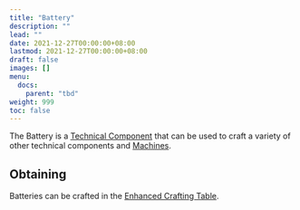 ```yaml
---
title: "Battery"
description: ""
lead: ""
date: 2021-12-27T00:00:00+08:00
lastmod: 2021-12-27T00:00:00+08:00
draft: false
images: []
menu: 
  docs:
    parent: "tbd"
weight: 999
toc: false
---
```


The Battery is a [Technical Component](/docs/slimefun/technical-components) that can be used to craft a variety of other technical components and [Machines](/docs/slimefun/electric-machines).

## Obtaining

Batteries can be crafted in the [Enhanced Crafting Table](/docs/slimefun/enhanced-crafting-table).
